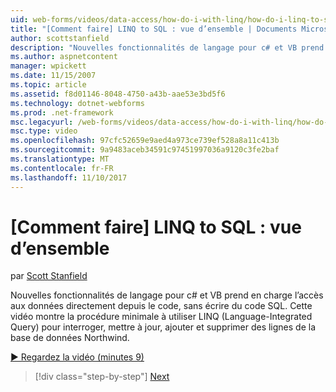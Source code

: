 ```yaml
---
uid: web-forms/videos/data-access/how-do-i-with-linq/how-do-i-linq-to-sql-overview
title: "[Comment faire] LINQ to SQL : vue d’ensemble | Documents Microsoft"
author: scottstanfield
description: "Nouvelles fonctionnalités de langage pour c# et VB prend en charge l’accès aux données directement depuis le code, sans écrire du code SQL. Cette vidéo montre la procédure minimale à utiliser LINQ (Language int..."
ms.author: aspnetcontent
manager: wpickett
ms.date: 11/15/2007
ms.topic: article
ms.assetid: f8d01146-8048-4750-a43b-aae53e3bd5f6
ms.technology: dotnet-webforms
ms.prod: .net-framework
msc.legacyurl: /web-forms/videos/data-access/how-do-i-with-linq/how-do-i-linq-to-sql-overview
msc.type: video
ms.openlocfilehash: 97cfc52659e9aed4a973ce739ef528a8a11c413b
ms.sourcegitcommit: 9a9483aceb34591c97451997036a9120c3fe2baf
ms.translationtype: MT
ms.contentlocale: fr-FR
ms.lasthandoff: 11/10/2017
---
```

<a name="how-do-i-linq-to-sql-overview"></a>[Comment faire] LINQ to SQL : vue d’ensemble
====================
par [Scott Stanfield](https://github.com/scottstanfield)

Nouvelles fonctionnalités de langage pour c# et VB prend en charge l’accès aux données directement depuis le code, sans écrire du code SQL. Cette vidéo montre la procédure minimale à utiliser LINQ (Language-Integrated Query) pour interroger, mettre à jour, ajouter et supprimer des lignes de la base de données Northwind.

[&#9654; Regardez la vidéo (minutes 9)](https://channel9.msdn.com/Blogs/ASP-NET-Site-Videos/how-do-i-linq-to-sql-overview)

>[!div class="step-by-step"]
[Next](how-do-i-linq-to-sql-data-model.md)
